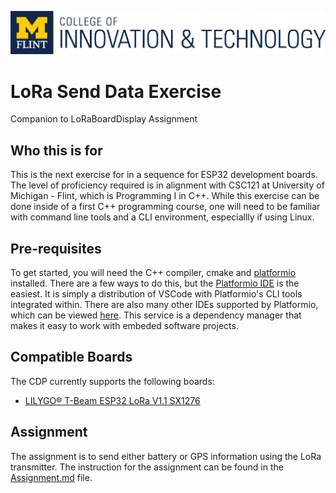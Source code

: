 ![CIT banner](CIT.Stamp.png)
# LoRa Send Data Exercise
Companion to LoRaBoardDisplay Assignment

## Who this is for
This is the next exercise for in a sequence for ESP32 development boards. The level of proficiency required is in alignment with CSC121 at University of Michigan - Flint, which is Programming I in C++. While this exercise can be done inside of a first C++ programming course, one will need to be familiar with command line tools and a CLI environment, especiallly if using Linux.

## Pre-requisites
To get started, you will need the C++ compiler, cmake and [platformio](platformio.org) installed. There are a few ways to do this, but the [Platformio IDE](https://platformio.org/platformio-ide) is the easiest. It is simply a distribution of VSCode with Platformio's CLI tools integrated within. There are also many other IDEs supported by Platformio, which can be viewed [here](https://platformio.org/install/integration). This service is a dependency manager that makes it easy to work with embeded software projects.

## Compatible Boards
The CDP currently supports the following boards:
* [LILYGO® T-Beam ESP32 LoRa V1.1 SX1276](https://www.lilygo.cc/products/t-beam-v1-1-esp32-lora-module)

## Assignment
The assignment is to send either battery or GPS information using the LoRa transmitter. The instruction for the assignment can be found in the [Assignment.md](Assignment.md) file.
